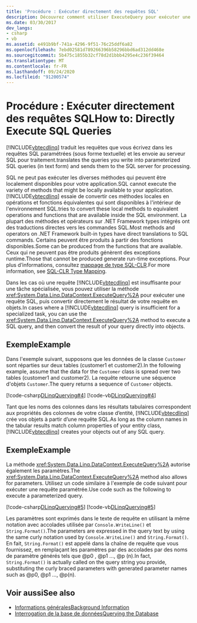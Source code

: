 ```yaml
---
title: 'Procédure : Exécuter directement des requêtes SQL'
description: Découvrez comment utiliser ExecuteQuery pour exécuter une requête, puis convertir les résultats directement en objets dans les cas où une requête LINQ to SQL est insuffisante.
ms.date: 03/30/2017
dev_langs:
- csharp
- vb
ms.assetid: e491b9bf-741a-4296-9f51-76c25ddf6a82
ms.openlocfilehash: 7ebd02581d789266396b58296bbd6ad312dd468e
ms.sourcegitcommit: 5b475c1855b32cf78d2d1bbb4295e4c236f39464
ms.translationtype: MT
ms.contentlocale: fr-FR
ms.lasthandoff: 09/24/2020
ms.locfileid: "91200574"
---
```

# <a name="how-to-directly-execute-sql-queries"></a><span data-ttu-id="68885-103">Procédure : Exécuter directement des requêtes SQL</span><span class="sxs-lookup"><span data-stu-id="68885-103">How to: Directly Execute SQL Queries</span></span>

[!INCLUDE[vbtecdlinq](../../../../../../includes/vbtecdlinq-md.md)] <span data-ttu-id="68885-104">traduit les requêtes que vous écrivez dans les requêtes SQL paramétrées (sous forme textuelle) et les envoie au serveur SQL pour traitement.</span><span class="sxs-lookup"><span data-stu-id="68885-104">translates the queries you write into parameterized SQL queries (in text form) and sends them to the SQL server for processing.</span></span>  
  
 <span data-ttu-id="68885-105">SQL ne peut pas exécuter les diverses méthodes qui peuvent être localement disponibles pour votre application.</span><span class="sxs-lookup"><span data-stu-id="68885-105">SQL cannot execute the variety of methods that might be locally available to your application.</span></span> [!INCLUDE[vbtecdlinq](../../../../../../includes/vbtecdlinq-md.md)] <span data-ttu-id="68885-106">essaie de convertir ces méthodes locales en opérations et fonctions équivalentes qui sont disponibles à l'intérieur de l'environnement SQL.</span><span class="sxs-lookup"><span data-stu-id="68885-106">tries to convert these local methods to equivalent operations and functions that are available inside the SQL environment.</span></span> <span data-ttu-id="68885-107">La plupart des méthodes et opérateurs sur .NET Framework types intégrés ont des traductions directes vers les commandes SQL.</span><span class="sxs-lookup"><span data-stu-id="68885-107">Most methods and operators on .NET Framework built-in types have direct translations to SQL commands.</span></span> <span data-ttu-id="68885-108">Certains peuvent être produits à partir des fonctions disponibles.</span><span class="sxs-lookup"><span data-stu-id="68885-108">Some can be produced from the functions that are available.</span></span> <span data-ttu-id="68885-109">Ceux qui ne peuvent pas être produits génèrent des exceptions runtime.</span><span class="sxs-lookup"><span data-stu-id="68885-109">Those that cannot be produced generate run-time exceptions.</span></span> <span data-ttu-id="68885-110">Pour plus d’informations, consultez [mappage de type SQL-CLR](sql-clr-type-mapping.md).</span><span class="sxs-lookup"><span data-stu-id="68885-110">For more information, see [SQL-CLR Type Mapping](sql-clr-type-mapping.md).</span></span>  
  
 <span data-ttu-id="68885-111">Dans les cas où une requête [!INCLUDE[vbtecdlinq](../../../../../../includes/vbtecdlinq-md.md)] est insuffisante pour une tâche spécialisée, vous pouvez utiliser la méthode <xref:System.Data.Linq.DataContext.ExecuteQuery%2A> pour exécuter une requête SQL, puis convertir directement le résultat de votre requête en objets.</span><span class="sxs-lookup"><span data-stu-id="68885-111">In cases where a [!INCLUDE[vbtecdlinq](../../../../../../includes/vbtecdlinq-md.md)] query is insufficient for a specialized task, you can use the <xref:System.Data.Linq.DataContext.ExecuteQuery%2A> method to execute a SQL query, and then convert the result of your query directly into objects.</span></span>  
  
## <a name="example"></a><span data-ttu-id="68885-112">Exemple</span><span class="sxs-lookup"><span data-stu-id="68885-112">Example</span></span>  

 <span data-ttu-id="68885-113">Dans l'exemple suivant, supposons que les données de la classe `Customer` sont réparties sur deux tables (customer1 et customer2).</span><span class="sxs-lookup"><span data-stu-id="68885-113">In the following example, assume that the data for the `Customer` class is spread over two tables (customer1 and customer2).</span></span> <span data-ttu-id="68885-114">La requête retourne une séquence d'objets `Customer`.</span><span class="sxs-lookup"><span data-stu-id="68885-114">The query returns a sequence of `Customer` objects.</span></span>  
  
 [!code-csharp[DLinqQuerying#4](../../../../../../samples/snippets/csharp/VS_Snippets_Data/DLinqQuerying/cs/Program.cs#4)]
 [!code-vb[DLinqQuerying#4](../../../../../../samples/snippets/visualbasic/VS_Snippets_Data/DLinqQuerying/vb/Module1.vb#4)]  
  
 <span data-ttu-id="68885-115">Tant que les noms des colonnes dans les résultats tabulaires correspondent aux propriétés des colonnes de votre classe d’entité, [!INCLUDE[vbtecdlinq](../../../../../../includes/vbtecdlinq-md.md)] crée vos objets à partir d’une requête SQL.</span><span class="sxs-lookup"><span data-stu-id="68885-115">As long as the column names in the tabular results match column properties of your entity class, [!INCLUDE[vbtecdlinq](../../../../../../includes/vbtecdlinq-md.md)] creates your objects out of any SQL query.</span></span>  
  
## <a name="example"></a><span data-ttu-id="68885-116">Exemple</span><span class="sxs-lookup"><span data-stu-id="68885-116">Example</span></span>  

 <span data-ttu-id="68885-117">La méthode <xref:System.Data.Linq.DataContext.ExecuteQuery%2A> autorise également les paramètres.</span><span class="sxs-lookup"><span data-stu-id="68885-117">The <xref:System.Data.Linq.DataContext.ExecuteQuery%2A> method also allows for parameters.</span></span> <span data-ttu-id="68885-118">Utilisez un code similaire à l'exemple de code suivant pour exécuter une requête paramétrée.</span><span class="sxs-lookup"><span data-stu-id="68885-118">Use code such as the following to execute a parameterized query.</span></span>  
  
 [!code-csharp[DLinqQuerying#5](../../../../../../samples/snippets/csharp/VS_Snippets_Data/DLinqQuerying/cs/Program.cs#5)]
 [!code-vb[DLinqQuerying#5](../../../../../../samples/snippets/visualbasic/VS_Snippets_Data/DLinqQuerying/vb/Module1.vb#5)]  
  
 <span data-ttu-id="68885-119">Les paramètres sont exprimés dans le texte de requête en utilisant la même notation avec accolades utilisée par `Console.WriteLine()` et `String.Format()`.</span><span class="sxs-lookup"><span data-stu-id="68885-119">The parameters are expressed in the query text by using the same curly notation used by `Console.WriteLine()` and `String.Format()`.</span></span> <span data-ttu-id="68885-120">En fait, `String.Format()` est appelé dans la chaîne de requête que vous fournissez, en remplaçant les paramètres par des accolades par des noms de paramètre générés tels que @p0 , @p1 ..., @p (n).</span><span class="sxs-lookup"><span data-stu-id="68885-120">In fact, `String.Format()` is actually called on the query string you provide, substituting the curly braced parameters with generated parameter names such as @p0, @p1 …, @p(n).</span></span>  
  
## <a name="see-also"></a><span data-ttu-id="68885-121">Voir aussi</span><span class="sxs-lookup"><span data-stu-id="68885-121">See also</span></span>

- [<span data-ttu-id="68885-122">Informations générales</span><span class="sxs-lookup"><span data-stu-id="68885-122">Background Information</span></span>](background-information.md)
- [<span data-ttu-id="68885-123">Interrogation de la base de données</span><span class="sxs-lookup"><span data-stu-id="68885-123">Querying the Database</span></span>](querying-the-database.md)

